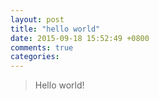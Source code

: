 ```yaml
---
layout: post
title: "hello world"
date: 2015-09-18 15:52:49 +0800
comments: true
categories: 
---
```


>Hello world!
